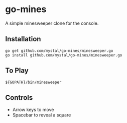 go-mines
========
A simple minesweeper clone for the console.

Installation
------------
    go get github.com/mystal/go-mines/minesweeper.go
    go install github.com/mystal/go-mines/minesweeper.go

To Play
-------
    ${GOPATH}/bin/minesweeper

Controls
--------
* Arrow keys to move
* Spacebar to reveal a square
